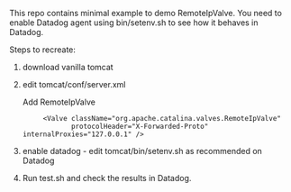 This repo contains minimal example to demo RemoteIpValve. You need to enable Datadog agent using bin/setenv.sh to see how it behaves in Datadog.

Steps to recreate:
1. download vanilla tomcat
2. edit tomcat/conf/server.xml

    Add RemoteIpValve
   ```
        <Valve className="org.apache.catalina.valves.RemoteIpValve"
               protocolHeader="X-Forwarded-Proto" internalProxies="127.0.0.1" />
   ```
3. enable datadog - edit tomcat/bin/setenv.sh as recommended on Datadog
4. Run test.sh and check the results in Datadog.